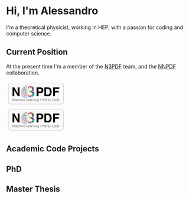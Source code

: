 # Hi, I'm Alessandro

I'm a theoretical physicist, working in HEP, with a passion for coding and
computer science.

## Current Position

At the present time I'm a member of the [N3PDF](http://n3pdf.mi.infn.it/) team,
and the [NNPDF](http://n3pdf.mi.infn.it/) collaboration.

<div style="display: table;">
  <div style="display: block; width: 30%; padding: 5px;">
    <img
        src="https://raw.githubusercontent.com/AleCandido/AleCandido/master/assets/n3pdf_logo.png"
        alt="N3PDF"
      />
  </div>
  <div style="display: block; width: 30%; padding: 5px;">
    <img
        src="https://raw.githubusercontent.com/AleCandido/AleCandido/master/assets/n3pdf_logo.png"
        alt="N3PDF"
      />
  </div>
</div>

## Academic Code Projects

## PhD

## Master Thesis
